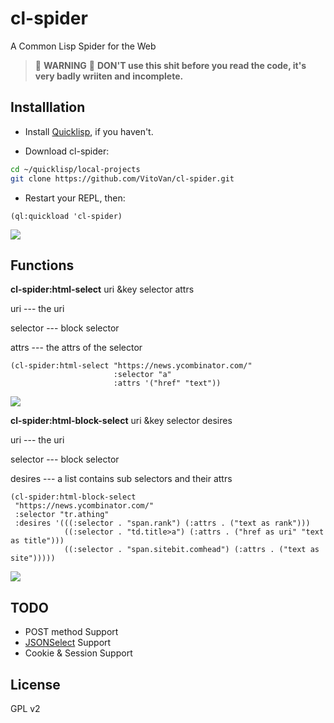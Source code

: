 # cl-spider
A Common Lisp Spider for the Web

> 🚨 **WARNING** 🚨
> **DON'T use this shit before you read the code, it's very badly wriiten and incomplete.**

## Installlation

* Install [Quicklisp](http://quicklisp.org/), if you haven't.

* Download cl-spider:

```bash
cd ~/quicklisp/local-projects
git clone https://github.com/VitoVan/cl-spider.git
```

* Restart your REPL, then:

```Lisp
(ql:quickload 'cl-spider)
```

  ![](https://raw.githubusercontent.com/VitoVan/cl-spider/master/screenshots/quickload.png)

## Functions

**cl-spider:html-select** uri &key selector attrs

uri --- the uri

selector --- block selector

attrs --- the attrs of the selector


```Lisp
(cl-spider:html-select "https://news.ycombinator.com/"
                       :selector "a"
                       :attrs '("href" "text"))
```

  ![](https://raw.githubusercontent.com/VitoVan/cl-spider/master/screenshots/html-select.png)

**cl-spider:html-block-select** uri &key selector desires

uri --- the uri

selector --- block selector

desires --- a list contains sub selectors and their attrs

```Lisp
(cl-spider:html-block-select
 "https://news.ycombinator.com/" 
 :selector "tr.athing" 
 :desires '(((:selector . "span.rank") (:attrs . ("text as rank")))
            ((:selector . "td.title>a") (:attrs . ("href as uri" "text as title")))
            ((:selector . "span.sitebit.comhead") (:attrs . ("text as site")))))
```

![](https://raw.githubusercontent.com/VitoVan/cl-spider/master/screenshots/html-block-select.png)

## TODO

* POST method Support
* [JSONSelect](http://jsonselect.org/#overview) Support
* Cookie & Session Support

## License

GPL v2
